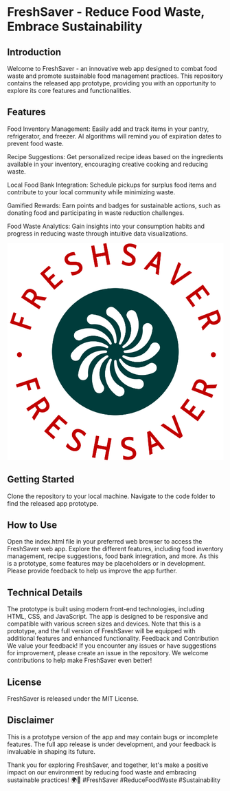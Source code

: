 # FreshSaver - Reduce Food Waste, Embrace Sustainability
## Introduction
Welcome to FreshSaver - an innovative web app designed to combat food waste and promote sustainable food management practices. This repository contains the released app prototype, providing you with an opportunity to explore its core features and functionalities.

## Features
Food Inventory Management: Easily add and track items in your pantry, refrigerator, and freezer. AI algorithms will remind you of expiration dates to prevent food waste.

Recipe Suggestions: Get personalized recipe ideas based on the ingredients available in your inventory, encouraging creative cooking and reducing waste.

Local Food Bank Integration: Schedule pickups for surplus food items and contribute to your local community while minimizing waste.

Gamified Rewards: Earn points and badges for sustainable actions, such as donating food and participating in waste reduction challenges.

Food Waste Analytics: Gain insights into your consumption habits and progress in reducing waste through intuitive data visualizations.

![logo](https://github.com/ABHIJATSARARI/FreshSaver_STEMIST/blob/main/freshsaver-logo-zip-file/png/logo-no-background.png)

## Getting Started
Clone the repository to your local machine.
Navigate to the code folder to find the released app prototype.
## How to Use
Open the index.html file in your preferred web browser to access the FreshSaver web app.
Explore the different features, including food inventory management, recipe suggestions, food bank integration, and more.
As this is a prototype, some features may be placeholders or in development. Please provide feedback to help us improve the app further.
## Technical Details
The prototype is built using modern front-end technologies, including HTML, CSS, and JavaScript.
The app is designed to be responsive and compatible with various screen sizes and devices.
Note that this is a prototype, and the full version of FreshSaver will be equipped with additional features and enhanced functionality.
Feedback and Contribution
We value your feedback! If you encounter any issues or have suggestions for improvement, please create an issue in the repository. We welcome contributions to help make FreshSaver even better!

## License
FreshSaver is released under the MIT License.

## Disclaimer
This is a prototype version of the app and may contain bugs or incomplete features. The full app release is under development, and your feedback is invaluable in shaping its future.

Thank you for exploring FreshSaver, and together, let's make a positive impact on our environment by reducing food waste and embracing sustainable practices! 🌍🍏 #FreshSaver #ReduceFoodWaste #Sustainability
